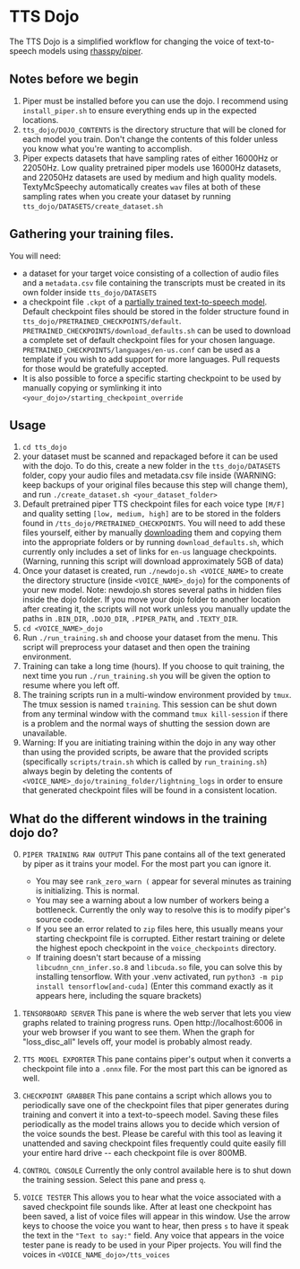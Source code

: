 # TTS Dojo

The TTS Dojo is a simplified workflow for changing the voice of text-to-speech models using [rhasspy/piper](https://github.com/rhasspy/piper).

## Notes before we begin
1. Piper must be installed before you can use the dojo. I recommend using `install_piper.sh` to ensure everything ends up in the expected locations.
2. `tts_dojo/DOJO_CONTENTS` is the directory structure that will be cloned for each model you train.  Don't change the contents of this folder unless you know what you're wanting to accomplish.
3. Piper expects datasets that have sampling rates of either 16000Hz or 22050Hz.   Low quality pretrained piper models use 16000Hz datasets, and 22050Hz datasets are used by medium and high quality models.  TextyMcSpeechy automatically creates `wav` files at both of these sampling rates when you create your dataset by running `tts_dojo/DATASETS/create_dataset.sh`


## Gathering your training files.
You will need: 
- a dataset for your target voice consisting of a collection of audio files and a `metadata.csv` file containing the transcripts must be created in its own folder inside `tts_dojo/DATASETS`
- a checkpoint file `.ckpt` of a [partially trained text-to-speech model](https://huggingface.co/datasets/rhasspy/piper-checkpoints/tree/main).   Default checkpoint files should be stored in the folder structure found in `tts_dojo/PRETRAINED_CHECKPOINTS/default`.   `PRETRAINED_CHECKPOINTS/download_defaults.sh` can be used to download a complete set of default checkpoint files for your chosen language.   `PRETRAINED_CHECKPOINTS/languages/en-us.conf` can be used as a template if you wish to add support for more languages.  Pull requests for those would be gratefully accepted.
- It is also possible to force a specific starting checkpoint to be used by manually copying or symlinking it into `<your_dojo>/starting_checkpoint_override`


## Usage
1. `cd tts_dojo`
2. your dataset must be scanned and repackaged before it can be used with the dojo.  To do this, create a new folder in the `tts_dojo/DATASETS` folder, copy your audio files and metadata.csv file inside (WARNING: keep backups of your original files because this step will change them), and run `./create_dataset.sh <your_dataset_folder>`
3. Default pretrained piper TTS checkpoint files for each voice type `[M/F]` and quality setting `[low, medium, high]` are to be stored in the folders found in `/tts_dojo/PRETRAINED_CHECKPOINTS`.   You will need to add these files yourself, either by manually [downloading](https://huggingface.co/datasets/rhasspy/piper-checkpoints/tree/main) them and copying them into the appropriate folders or by running `download_defaults.sh`, which currently only includes a set of links for `en-us` language checkpoints.  (Warning, running this script will download approximately 5GB of data)
4. Once your dataset is created, run `./newdojo.sh <VOICE_NAME>` to create the directory structure (inside `<VOICE_NAME>_dojo`)  for the components of your new model.  Note: newdojo.sh stores several paths in hidden files inside the dojo folder.  If you move your dojo folder to another location after creating it, the scripts will not work unless you manually update the paths in `.BIN_DIR`, `.DOJO_DIR`, `.PIPER_PATH`, and `.TEXTY_DIR`.
5. `cd <VOICE_NAME>_dojo` 
6. Run `./run_training.sh` and choose your dataset from the menu.  This script will preprocess your dataset and then open the training environment.
7. Training can take a long time (hours).  If you choose to quit training, the next time you run `./run_training.sh` you will be given the option to resume where you left off.
8. The training scripts run in a multi-window environment provided by `tmux`.  The tmux session is named `training`.   This session can be shut down from any terminal window with the command `tmux kill-session` if there is a problem and the normal ways of shutting the session down are unavailable.
9. Warning:  If you are initiating training within the dojo in any way other than using the provided scripts, be aware that the provided scripts (specifically `scripts/train.sh` which is called by `run_training.sh`) always begin by deleting the contents of `<VOICE_NAME>_dojo/training_folder/lightning_logs` in order to ensure that generated checkpoint files will be found in a consistent location. 

## What do the different windows in the training dojo do?
0. `PIPER TRAINING RAW OUTPUT`  This pane contains all of the text generated by piper as it trains your model.  For the most part you can ignore it.
   - You may see `rank_zero_warn (` appear for several minutes as training is initializing.  This is normal.
   - You may see a warning about a low number of workers being a bottleneck.  Currently the only way to resolve this is to modify piper's source code.
   - If you see an error related to `zip` files here, this usually means your starting checkpoint file is corrupted.   Either restart training or delete the highest epoch checkpoint in the `voice_checkpoints` directory.
   - If training doesn't start because of a missing `libcudnn_cnn_infer.so.8` and `libcuda.so` file, you can solve this by installing tensorflow.  With your .venv activated, run `python3 -m pip install tensorflow[and-cuda]` (Enter this command exactly as it appears here, including the square brackets)

1. `TENSORBOARD SERVER`  This pane is where the web server that lets you view graphs related to training progress runs.  Open http://localhost:6006 in your web browser if you want to see them.  When the graph for "loss_disc_all" levels off, your model is probably almost ready.
2. `TTS MODEL EXPORTER` This pane contains piper's output when it converts a checkpoint file into a `.onnx` file.  For the most part this can be ignored as well.
3. `CHECKPOINT GRABBER` This pane contains a script which allows you to periodically save one of the checkpoint files that piper generates during training and convert it into a text-to-speech model.   Saving these files periodically as the model trains allows you to decide which version of the voice sounds the best.   Please be careful with this tool as leaving it unattended and saving checkpoint files frequently could quite easily fill your entire hard drive -- each checkpoint file is over 800MB.
4. `CONTROL CONSOLE`  Currently the only control available here is to shut down the training session.   Select this pane and press `q`.
5. `VOICE TESTER` This allows you to hear what the voice associated with a saved checkpoint file sounds like.  After at least one checkpoint has been saved, a list of voice files will appear in this window.   Use the arrow keys to choose the voice you want to hear, then press `s` to have it speak the text in the `"Text to say:"` field.  Any voice that appears in the voice tester pane is ready to be used in your Piper projects.  You will find the voices in `<VOICE_NAME_dojo>/tts_voices` 





